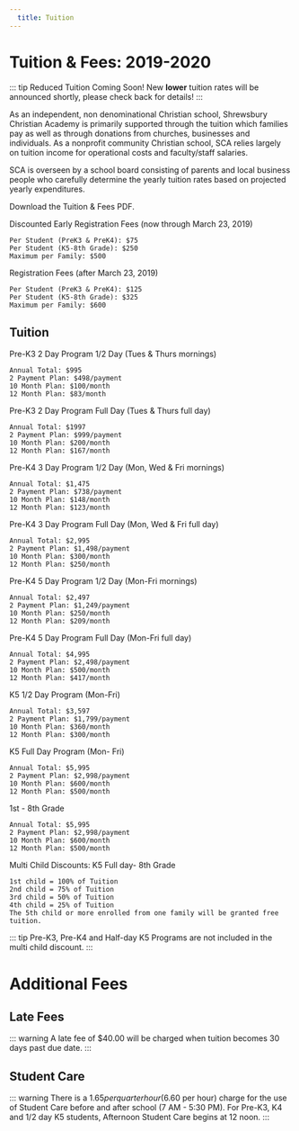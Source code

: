 ```yaml
---
  title: Tuition
---
```

# Tuition & Fees: 2019-2020

::: tip Reduced Tuition Coming Soon!
  New <b>lower</b> tuition rates will be announced shortly, please check back for details!
:::


As an independent, non denominational Christian school, Shrewsbury Christian Academy is primarily supported through the tuition which families pay as well as through donations from churches, businesses and individuals. As a nonprofit community Christian school, SCA relies largely on tuition income for operational costs and faculty/staff salaries.

SCA is overseen by a school board consisting of parents and local business people who carefully determine the yearly tuition rates based on projected yearly expenditures.

<a :href="$withBase('/assets/files/sca-tuition-fees.pdf')" target="_blank">Download the Tuition & Fees PDF.</a>

Discounted Early Registration Fees (now through March 23, 2019)

    Per Student (PreK3 & PreK4): $75
    Per Student (K5-8th Grade): $250
    Maximum per Family: $500

Registration Fees (after March 23, 2019)

    Per Student (PreK3 & PreK4): $125
    Per Student (K5-8th Grade): $325
    Maximum per Family: $600

## Tuition
Pre-K3 2 Day Program 1/2 Day (Tues & Thurs mornings)

    Annual Total: $995
    2 Payment Plan: $498/payment
    10 Month Plan: $100/month
    12 Month Plan: $83/month

Pre-K3 2 Day Program Full Day (Tues & Thurs full day)

    Annual Total: $1997
    2 Payment Plan: $999/payment
    10 Month Plan: $200/month
    12 Month Plan: $167/month

Pre-K4 3 Day Program 1/2 Day (Mon, Wed & Fri mornings)

    Annual Total: $1,475
    2 Payment Plan: $738/payment
    10 Month Plan: $148/month
    12 Month Plan: $123/month

Pre-K4 3 Day Program Full Day (Mon, Wed & Fri full day)

    Annual Total: $2,995
    2 Payment Plan: $1,498/payment
    10 Month Plan: $300/month
    12 Month Plan: $250/month

Pre-K4 5 Day Program 1/2 Day (Mon-Fri mornings)

    Annual Total: $2,497
    2 Payment Plan: $1,249/payment
    10 Month Plan: $250/month
    12 Month Plan: $209/month

Pre-K4 5 Day Program Full Day (Mon-Fri full day)

    Annual Total: $4,995
    2 Payment Plan: $2,498/payment
    10 Month Plan: $500/month
    12 Month Plan: $417/month

K5 1/2 Day Program (Mon-Fri)

    Annual Total: $3,597
    2 Payment Plan: $1,799/payment
    10 Month Plan: $360/month
    12 Month Plan: $300/month

K5 Full Day Program (Mon- Fri)

    Annual Total: $5,995
    2 Payment Plan: $2,998/payment
    10 Month Plan: $600/month
    12 Month Plan: $500/month

1st - 8th Grade

    Annual Total: $5,995
    2 Payment Plan: $2,998/payment
    10 Month Plan: $600/month
    12 Month Plan: $500/month

Multi Child Discounts: K5 Full day- 8th Grade

    1st child = 100% of Tuition
    2nd child = 75% of Tuition
    3rd child = 50% of Tuition
    4th child = 25% of Tuition
    The 5th child or more enrolled from one family will be granted free tuition.

::: tip
  Pre-K3, Pre-K4 and Half-day K5 Programs are not included in the multi child discount.
:::

# Additional Fees

## Late Fees
::: warning
  A late fee of $40.00 will be charged when tuition becomes 30 days past due date.
:::

## Student Care
::: warning
  There is a $1.65 per quarter hour ($6.60 per hour) charge for the use of Student Care before and after school (7 AM - 5:30 PM). For Pre-K3, K4 and 1/2 day K5 students, Afternoon Student Care begins at 12 noon.
:::

